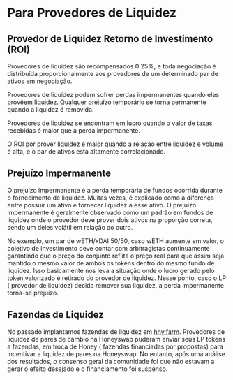 # Para Provedores de Liquidez

## **Provedor de Liquidez Retorno de Investimento \(ROI\)**

Provedores de liquidez são recompensados 0.25%, e toda negociação é distribuída proporcionalmente aos provedores de um determinado par de ativos em negociação.

Provedores de liquidez podem sofrer perdas impermanentes quando eles provêem liquidez. Qualquer prejuízo temporário se torna permanente quando a liquidez é removida.

Provedores de liquidez se encontram em lucro quando o valor de taxas recebidas é maior que a perda impermanente.

O ROI por prover liquidez é maior quando a relação entre liquidez e volume é alta, e o par de ativos está altamente correlacionado.

## **Prejuízo Impermanente**

O prejuízo impermanente é a perda temporária de fundos ocorrida durante o fornecimento de liquidez. Muitas vezes, é explicado como a diferença entre possuir um ativo e  fornecer liquidez a esse ativo. O prejuízo impermanente é geralmente observado como um padrão em fundos de liquidez onde o provedor deve prover dois ativos na proporção correta, sendo um deles volátil em relação ao outro.  

No exemplo, um par de wETH/xDAI 50/50, caso wETH aumente em valor, o coletivo de investimento deve contar com arbitragistas continuamente garantindo que o preço do conjunto reflita o preço real para que assim seja mantido o mesmo valor de ambos os tokens dentro do mesmo fundo de liquidez. Isso basicamente nos leva a situação onde o lucro gerado pelo token valorizado é retirado do provedor de liquidez. Nesse ponto, caso o LP \( provedor de liquidez\) decida remover sua liquidez, a perda impermanente torna-se prejuízo.  


## **Fazendas de Liquidez**

No passado implantamos fazendas de liquidez em [hny.farm](http://hny.farm/). Provedores de liquidez de pares de câmbio na Honeyswap puderam enviar seus LP tokens a fazendas, em troca de Honey \( fazendas financiadas por propostas\) para incentivar a liquidez de pares na Honeyswap. No entanto, após uma análise dos resultados, o consenso geral da comunidade foi que não estavam a gerar o efeito desejado e o financiamento foi suspenso.

